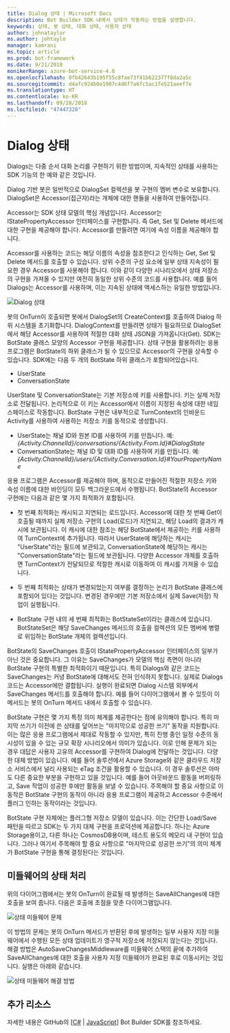 ```yaml
---
title: Dialog 상태 | Microsoft Docs
description: Bot Builder SDK 내에서 상태가 작동하는 방법을 설명합니다.
keywords: 상태, 봇 상태, 대화 상태, 사용자 상태
author: johnataylor
ms.author: johtaylo
manager: kamrani
ms.topic: article
ms.prod: bot-framework
ms.date: 9/21/2018
monikerRange: azure-bot-service-4.0
ms.openlocfilehash: 0fb42643b195f55c8fae73f41b622377f8da2a5c
ms.sourcegitcommit: d4afc924b0e1907c4d6f7a6fc5ac1fe521aeef7e
ms.translationtype: HT
ms.contentlocale: ko-KR
ms.lasthandoff: 09/28/2018
ms.locfileid: "47447328"
---
```

# <a name="dialog-state"></a>Dialog 상태

Dialogs는 다중 순서 대화 논리를 구현하기 위한 방법이며, 지속적인 상태를 사용하는 SDK 기능의 한 예와 같은 것입니다. 

Dialog 기반 봇은 일반적으로 DialogSet 컬렉션을 봇 구현의 멤버 변수로 보유합니다. DialogSet은 Accessor(접근자)라는 개체에 대한 핸들을 사용하여 만들어집니다. 

Accessor는 SDK 상태 모델의 핵심 개념입니다. Accessor는 IStatePropertyAccessor 인터페이스를 구현합니다. 즉 Get, Set 및 Delete 메서드에 대한 구현을 제공해야 합니다. Accessor를 만들려면 여기에 속성 이름을 제공해야 합니다. 

Accessor를 사용하는 코드는 해당 이름의 속성을 참조한다고 인식하는 Get, Set 및 Delete 메서드를 호출할 수 있습니다. 상위 수준의 구성 요소에 일부 상태 지속성이 필요한 경우 Accessor를 사용해야 합니다. 이와 같이 다양한 시나리오에서 상태 저장소의 구현을 가져올 수 있지만 여전히 동일한 상위 수준의 코드를 사용합니다. 예를 들어 Dialogs는 Accessor를 사용하며, 이는 지속된 상태에 액세스하는 유일한 방법입니다.

![Dialog 상태](media/bot-builder-dialog-state.png)

봇의 OnTurn이 호출되면 봇에서 DialogSet의 CreateContext를 호출하여 Dialog 하위 시스템을 초기화합니다. DialogContext를 만들려면 상태가 필요하므로 DialogSet에서 해당 Accessor를 사용하여 적절한 대화 상태 JSON을 가져옵니다(Get). SDK는 BotState 클래스 모양의 Accessor 구현을 제공합니다. 상태 구현을 활용하려는 응용 프로그램은 BotState의 하위 클래스가 될 수 있으므로 Accessor의 구현을 상속할 수 있습니다. SDK에는 다음 두 개의 BotState 하위 클래스가 포함되어있습니다.

- UserState
- ConversationState

UserState 및 ConversationState는 기본 저장소에 키를 사용합니다. 키는 실제 저장소로 전달됩니다. 논리적으로 이 키는 Accessor에서 이름이 지정된 속성에 대한 네임스페이스로 작동합니다. BotState 구현은 내부적으로 TurnContext의 인바운드 Activity를 사용하여 사용하는 저장소 키를 동적으로 생성합니다.

- UserState는 채널 ID와 원본 ID를 사용하여 키를 만듭니다. 예: _{Activity.ChannelId}/conversations/{Activity.From.Id}#DialogState_
- ConversationState는 채널 ID 및 대화 ID를 사용하여 키를 만듭니다. 예: _{Activity.ChannelId}/users/{Activity.Conversation.Id}#YourPropertyName_

응용 프로그램은 Accessor를 제공해야 하며, 동적으로 만들어진 적절한 저장소 키와 속성 이름에 대한 바인딩이 모두 백그라운드에서 수행됩니다. BotState의 Accessor 구현에는 다음과 같은 몇 가지 최적화가 포함됩니다. 

- 첫 번째 최적화는 캐시되고 지연되는 로드입니다. Accessor에 대한 첫 번째 Get이 호출될 때까지 실제 저장소 구현의 Load(로드)가 지연되고, 해당 Load의 결과가 캐시에 보관됩니다. 이 캐시에 대한 참조는 해당 BotState에서 제공하는 키를 사용하여 TurnContext에 추가됩니다. 따라서 UserState에 해당하는 캐시는 "UserState"라는 필드에 보관되고, ConversationState에 해당하는 캐시는 "ConversationState"라는 필드에 보관됩니다. 다양한 Accessor 개체를 호출하면 TurnContext가 전달되므로 적절한 캐시로 이동하여 이 캐시를 가져올 수 있습니다.

- 두 번째 최적화는 상태가 변경되었는지 여부를 결정하는 논리가 BotState 클래스에 포함되어 있다는 것입니다. 변경된 경우에만 기본 저장소에서 실제 Save(저장) 작업이 실행됩니다.

- BotState 구현 내의 세 번째 최적화는 BotStateSet이라는 클래스에 있습니다. BotStateSet은 해당 SaveChanges 메서드의 호출을 컬렉션의 모든 멤버에 병렬로 위임하는 BotState 개체의 컬렉션입니다.

BotState의 SaveChanges 호출이 IStatePropertyAccessor 인터페이스의 일부가 아닌 것은 중요합니다. 그 이유는 SaveChanges가 모델의 핵심 측면이 아니라 BotState 구현의 특별한 최적화이기 때문입니다. 특히 Dialogs와 같은 코드는 SaveChanges는 커녕 BotState에 대해서도 전혀 인식하지 못합니다. 실제로 Dialogs 코드는 Accessor에만 결합됩니다. 실행이 완료되면 Dialog 시스템 외부에서 SaveChanges 메서드를 호출해야 합니다. 예를 들어 다이어그램에서 볼 수 있듯이 이 메서드는 봇의 OnTurn 메서드 내에서 호출할 수 있습니다.

BotState 구현은 몇 가지 특정 의미 체계를 제공한다는 점에 유의해야 합니다. 특히 마지막 쓰기가 이전에 쓴 상태를 덮어쓰는 "마지막으로 성공한 쓰기" 동작을 지원합니다. 이는 많은 응용 프로그램에서 제대로 작동할 수 있지만, 특히 진행 중인 일정 수준의 동시성이 있을 수 있는 규모 확장 시나리오에서 의미가 있습니다. 이로 인해 문제가 되는 경우 대답은 사용자 고유의 Accessor를 구현하여 Dialog에 전달하는 것입니다. 다양한 대체 방법이 있습니다. 예를 들어 솔루션에서 Azure Storage와 같은 클라우드 저장소 서비스에서 널리 사용되는 eTag 조건을 활용할 수 있습니다. 이 경우 솔루션은 아마도 다른 중요한 부분을 구현하고 있을 것입니다. 예를 들어 아웃바운드 활동을 버퍼링하고, Save 작업이 성공한 후에만 활동을 보낼 수 있습니다. 주목해야 할 중요 사항으로 이 동작은 BotState 구현의 동작이 아니라 응용 프로그램이 제공하고 Accessor 수준에서 플러그 인하는 동작이라는 것입니다.

BotState 구현 자체에는 플러그형 저장소 모델이 있습니다. 이는 간단한 Load/Save 패턴을 따르고 SDK는 두 가지 대체 구현을 프로덕션에 제공합니다. 하나는 Azure Storage용이고, 다른 하나는 CosmosDB용이며, 테스트 용도의 메모리 내 구현이 있습니다. 그러나 여기서 주목해야 할 중요 사항으로 "마지막으로 성공한 쓰기"의 의미 체계가 BotState 구현을 통해 결정된다는 것입니다.

## <a name="handling-state-in-middleware"></a>미들웨어의 상태 처리
위의 다이어그램에서는 봇의 OnTurn이 완료될 때 발생하는 SaveAllChanges에 대한 호출을 보여 줍니다. 다음은 호출에 초점을 맞춘 다이어그램입니다.

![상태 미들웨어 문제](media/bot-builder-dialog-state-problem.png)

이 방법의 문제는 봇의 OnTurn 메서드가 반환된 후에 발생하는 일부 사용자 지정 미들웨어에서 수행된 모든 상태 업데이트가 영구적 저장소에 저장되지 않는다는 것입니다. 해결 방법은 AutoSaveChangesMiddleware를 미들웨어 스택의 끝에 추가하여 SaveAllChanges에 대한 호출을 사용자 지정 미들웨어가 완료된 후로 이동시키는 것입니다. 실행은 아래와 같습니다.

![상태 미들웨어 해결 방법](media/bot-builder-dialog-state-solution.png)

## <a name="additional-resources"></a>추가 리소스
자세한 내용은 GitHub의 [[C#](https://github.com/Microsoft/BotBuilder-dotnet) | [JavaScript](https://github.com/Microsoft/BotBuilder-js)] Bot Builder SDK를 참조하세요.
